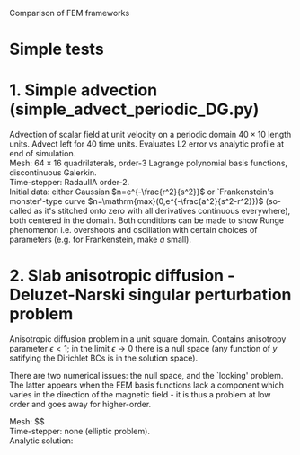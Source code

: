 Comparison of FEM frameworks

# Simple tests

# 1. Simple advection (simple_advect_periodic_DG.py)

Advection of scalar field at unit velocity on a periodic domain $40 \times 10$ length units.  Advect left for $40$ time units.  Evaluates L2 error vs analytic profile at end of simulation.\
Mesh: $64 \times 16$ quadrilaterals, order-3 Lagrange polynomial basis functions, discontinuous Galerkin.\
Time-stepper: RadauIIA order-2.\
Initial data: either Gaussian $n=e^{-\frac{r^2}{s^2}}$ or `Frankenstein's monster'-type curve $n=\mathrm{max}(0,e^{-\frac{a^2}{s^2-r^2}})$ (so-called as it's stitched onto zero with all derivatives continuous everywhere), both centered in the domain.  Both conditions can be made to show Runge phenomenon i.e. overshoots and oscillation with certain choices of parameters (e.g. for Frankenstein, make $a$ small).

# 2. Slab anisotropic diffusion - Deluzet-Narski singular perturbation problem

Anisotropic diffusion problem in a unit square domain.  Contains anisotropy parameter $\epsilon < 1$; in the limit $\epsilon \rightarrow 0$ there is a null space (any function of $y$ satifying the Dirichlet BCs is in the solution space).

There are two numerical issues: the null space, and the `locking' problem.  The latter appears when the FEM basis functions lack a component which varies in the direction of the magnetic field - it is thus a problem at low order and goes away for higher-order.

Mesh: $$\
Time-stepper: none (elliptic problem).\
Analytic solution: 

